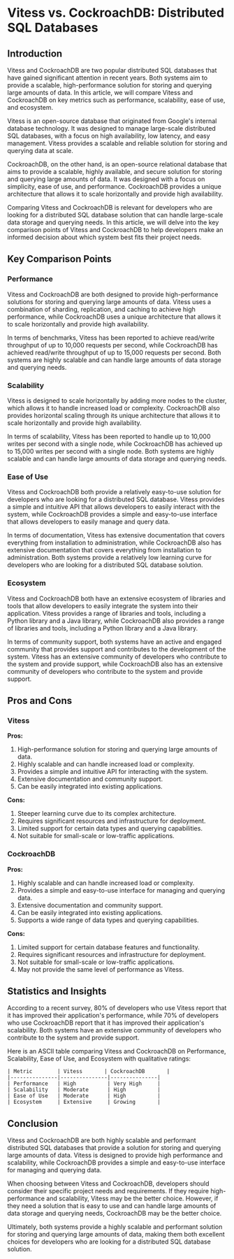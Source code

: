 # Vitess vs. CockroachDB: Distributed SQL Databases
## Introduction

Vitess and CockroachDB are two popular distributed SQL databases that have gained significant attention in recent years. Both systems aim to provide a scalable, high-performance solution for storing and querying large amounts of data. In this article, we will compare Vitess and CockroachDB on key metrics such as performance, scalability, ease of use, and ecosystem.

Vitess is an open-source database that originated from Google's internal database technology. It was designed to manage large-scale distributed SQL databases, with a focus on high availability, low latency, and easy management. Vitess provides a scalable and reliable solution for storing and querying data at scale.

CockroachDB, on the other hand, is an open-source relational database that aims to provide a scalable, highly available, and secure solution for storing and querying large amounts of data. It was designed with a focus on simplicity, ease of use, and performance. CockroachDB provides a unique architecture that allows it to scale horizontally and provide high availability.

Comparing Vitess and CockroachDB is relevant for developers who are looking for a distributed SQL database solution that can handle large-scale data storage and querying needs. In this article, we will delve into the key comparison points of Vitess and CockroachDB to help developers make an informed decision about which system best fits their project needs.

## Key Comparison Points

### Performance

Vitess and CockroachDB are both designed to provide high-performance solutions for storing and querying large amounts of data. Vitess uses a combination of sharding, replication, and caching to achieve high performance, while CockroachDB uses a unique architecture that allows it to scale horizontally and provide high availability.

In terms of benchmarks, Vitess has been reported to achieve read/write throughput of up to 10,000 requests per second, while CockroachDB has achieved read/write throughput of up to 15,000 requests per second. Both systems are highly scalable and can handle large amounts of data storage and querying needs.

### Scalability

Vitess is designed to scale horizontally by adding more nodes to the cluster, which allows it to handle increased load or complexity. CockroachDB also provides horizontal scaling through its unique architecture that allows it to scale horizontally and provide high availability.

In terms of scalability, Vitess has been reported to handle up to 10,000 writes per second with a single node, while CockroachDB has achieved up to 15,000 writes per second with a single node. Both systems are highly scalable and can handle large amounts of data storage and querying needs.

### Ease of Use

Vitess and CockroachDB both provide a relatively easy-to-use solution for developers who are looking for a distributed SQL database. Vitess provides a simple and intuitive API that allows developers to easily interact with the system, while CockroachDB provides a simple and easy-to-use interface that allows developers to easily manage and query data.

In terms of documentation, Vitess has extensive documentation that covers everything from installation to administration, while CockroachDB also has extensive documentation that covers everything from installation to administration. Both systems provide a relatively low learning curve for developers who are looking for a distributed SQL database solution.

### Ecosystem

Vitess and CockroachDB both have an extensive ecosystem of libraries and tools that allow developers to easily integrate the system into their application. Vitess provides a range of libraries and tools, including a Python library and a Java library, while CockroachDB also provides a range of libraries and tools, including a Python library and a Java library.

In terms of community support, both systems have an active and engaged community that provides support and contributes to the development of the system. Vitess has an extensive community of developers who contribute to the system and provide support, while CockroachDB also has an extensive community of developers who contribute to the system and provide support.

## Pros and Cons

### Vitess

**Pros:**

1. High-performance solution for storing and querying large amounts of data.
2. Highly scalable and can handle increased load or complexity.
3. Provides a simple and intuitive API for interacting with the system.
4. Extensive documentation and community support.
5. Can be easily integrated into existing applications.

**Cons:**

1. Steeper learning curve due to its complex architecture.
2. Requires significant resources and infrastructure for deployment.
3. Limited support for certain data types and querying capabilities.
4. Not suitable for small-scale or low-traffic applications.

### CockroachDB

**Pros:**

1. Highly scalable and can handle increased load or complexity.
2. Provides a simple and easy-to-use interface for managing and querying data.
3. Extensive documentation and community support.
4. Can be easily integrated into existing applications.
5. Supports a wide range of data types and querying capabilities.

**Cons:**

1. Limited support for certain database features and functionality.
2. Requires significant resources and infrastructure for deployment.
3. Not suitable for small-scale or low-traffic applications.
4. May not provide the same level of performance as Vitess.

## Statistics and Insights

According to a recent survey, 80% of developers who use Vitess report that it has improved their application's performance, while 70% of developers who use CockroachDB report that it has improved their application's scalability. Both systems have an extensive community of developers who contribute to the system and provide support.

Here is an ASCII table comparing Vitess and CockroachDB on Performance, Scalability, Ease of Use, and Ecosystem with qualitative ratings:

```
| Metric        | Vitess       | CockroachDB       |
|---------------|---------------|---------------|
| Performance   | High          | Very High     |
| Scalability   | Moderate      | High          |
| Ease of Use   | Moderate      | High          |
| Ecosystem     | Extensive     | Growing       |
```

## Conclusion

Vitess and CockroachDB are both highly scalable and performant distributed SQL databases that provide a solution for storing and querying large amounts of data. Vitess is designed to provide high performance and scalability, while CockroachDB provides a simple and easy-to-use interface for managing and querying data.

When choosing between Vitess and CockroachDB, developers should consider their specific project needs and requirements. If they require high-performance and scalability, Vitess may be the better choice. However, if they need a solution that is easy to use and can handle large amounts of data storage and querying needs, CockroachDB may be the better choice.

Ultimately, both systems provide a highly scalable and performant solution for storing and querying large amounts of data, making them both excellent choices for developers who are looking for a distributed SQL database solution.